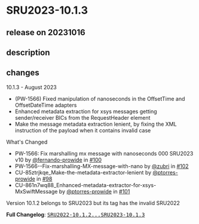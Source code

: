 # SRU2023-10.1.3

## release on 20231016

## description

## changes

10.1.3 - August 2023

* (PW-1566) Fixed manipulation of nanoseconds in the OffsetTime and OffsetDateTime adapters
* Enhanced metadata extraction for xsys messages getting sender/receiver BICs from the RequestHeader element
* Make the message metadata extraction lenient, by fixing the XML instruction of the payload when it contains invalid case

What's Changed

* PW-1566: Fix marshalling mx message with nanoseconds 000 SRU2023 v10 by <a class="user-mention notranslate" data-hovercard-type="user" data-hovercard-url="/users/fernando-prowide/hovercard" data-octo-click="hovercard-link-click" data-octo-dimensions="link_type:self" href="https://github.com/fernando-prowide">@fernando-prowide</a> in <a class="issue-link js-issue-link" data-error-text="Failed to load title" data-id="1856778350" data-permission-text="Title is private" data-url="https://github.com/prowide/prowide-iso20022/issues/100" data-hovercard-type="pull_request" data-hovercard-url="/prowide/prowide-iso20022/pull/100/hovercard" href="https://github.com/prowide/prowide-iso20022/pull/100">#100</a>
* PW-1566--Fix-marshalling-MX-message-with-nano by <a class="user-mention notranslate" data-hovercard-type="user" data-hovercard-url="/users/zubri/hovercard" data-octo-click="hovercard-link-click" data-octo-dimensions="link_type:self" href="https://github.com/zubri">@zubri</a> in <a class="issue-link js-issue-link" data-error-text="Failed to load title" data-id="1864097319" data-permission-text="Title is private" data-url="https://github.com/prowide/prowide-iso20022/issues/102" data-hovercard-type="pull_request" data-hovercard-url="/prowide/prowide-iso20022/pull/102/hovercard" href="https://github.com/prowide/prowide-iso20022/pull/102">#102</a>
* CU-85ztrjkqe_Make-the-metadata-extractor-lenient by <a class="user-mention notranslate" data-hovercard-type="user" data-hovercard-url="/users/ptorres-prowide/hovercard" data-octo-click="hovercard-link-click" data-octo-dimensions="link_type:self" href="https://github.com/ptorres-prowide">@ptorres-prowide</a> in <a class="issue-link js-issue-link" data-error-text="Failed to load title" data-id="1847475522" data-permission-text="Title is private" data-url="https://github.com/prowide/prowide-iso20022/issues/98" data-hovercard-type="pull_request" data-hovercard-url="/prowide/prowide-iso20022/pull/98/hovercard" href="https://github.com/prowide/prowide-iso20022/pull/98">#98</a>
* CU-861n7wq88_Enhanced-metadata-extractor-for-xsys-MxSwiftMessage by <a class="user-mention notranslate" data-hovercard-type="user" data-hovercard-url="/users/ptorres-prowide/hovercard" data-octo-click="hovercard-link-click" data-octo-dimensions="link_type:self" href="https://github.com/ptorres-prowide">@ptorres-prowide</a> in <a class="issue-link js-issue-link" data-error-text="Failed to load title" data-id="1862043887" data-permission-text="Title is private" data-url="https://github.com/prowide/prowide-iso20022/issues/101" data-hovercard-type="pull_request" data-hovercard-url="/prowide/prowide-iso20022/pull/101/hovercard" href="https://github.com/prowide/prowide-iso20022/pull/101">#101</a>

Version 10.1.2 belongs to SRU2023 but its tag has the invalid SRU2022

<strong>Full Changelog</strong>: <a class="commit-link" href="https://github.com/prowide/prowide-iso20022/compare/SRU2022-10.1.2...SRU2023-10.1.3"><tt>SRU2022-10.1.2...SRU2023-10.1.3</tt></a>

